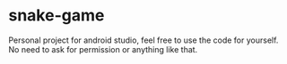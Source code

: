 # snake-game
Personal project for android studio, feel free to use the code for yourself.
No need to ask for permission or anything like that.
